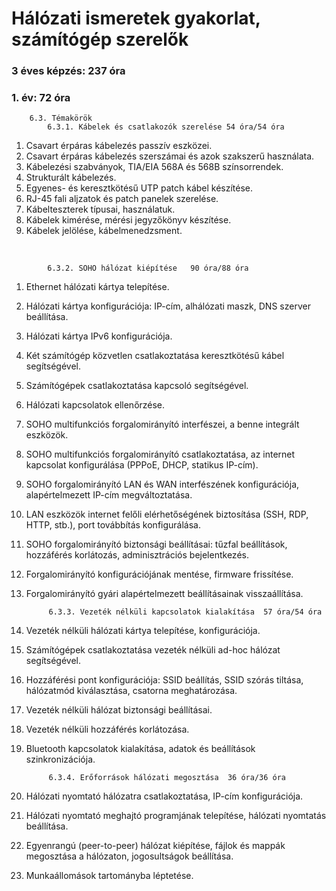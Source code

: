 # Hálózati ismeretek gyakorlat, számítógép szerelők 
### 3 éves képzés: 237 óra
### 1. év: 72 óra


        6.3. Témakörök
            6.3.1. Kábelek és csatlakozók szerelése	54 óra/54 óra
1. Csavart érpáras kábelezés passzív eszközei.
1. Csavart érpáras kábelezés szerszámai és azok szakszerű használata.
1. Kábelezési szabványok, TIA/EIA 568A és 568B színsorrendek.
1. Strukturált kábelezés.
1. Egyenes- és keresztkötésű UTP patch kábel készítése.
1. RJ-45 fali aljzatok és patch panelek szerelése.
1. Kábelteszterek típusai, használatuk.
1. Kábelek kimérése, mérési jegyzőkönyv készítése.
1. Kábelek jelölése, kábelmenedzsment.
<br>


            6.3.2. SOHO hálózat kiépítése 	90 óra/88 óra
1. Ethernet hálózati kártya telepítése.
1. Hálózati kártya konfigurációja: IP-cím, alhálózati maszk, DNS szerver beállítása.
1. Hálózati kártya IPv6 konfigurációja.
1. Két számítógép közvetlen csatlakoztatása keresztkötésű kábel segítségével.
1. Számítógépek csatlakoztatása kapcsoló segítségével.
1. Hálózati kapcsolatok ellenőrzése.
1. SOHO multifunkciós forgalomirányító interfészei, a benne integrált eszközök.
1. SOHO multifunkciós forgalomirányító csatlakoztatása, az internet kapcsolat konfigurálása (PPPoE, DHCP, statikus IP-cím).
1. SOHO forgalomirányító LAN és WAN interfészének konfigurációja, alapértelmezett IP-cím megváltoztatása.
1. LAN eszközök internet felőli elérhetőségének biztosítása (SSH, RDP, HTTP, stb.), port továbbítás konfigurálása.
1. SOHO forgalomirányító biztonsági beállításai: tűzfal beállítások, hozzáférés korlátozás, adminisztrációs bejelentkezés.
1. Forgalomirányító konfigurációjának mentése, firmware frissítése.
1. Forgalomirányító gyári alapértelmezett beállításainak visszaállítása.

            6.3.3. Vezeték nélküli kapcsolatok kialakítása	57 óra/54 óra
1. Vezeték nélküli hálózati kártya telepítése, konfigurációja.
1. Számítógépek csatlakoztatása vezeték nélküli ad-hoc hálózat segítségével.
1. Hozzáférési pont konfigurációja: SSID beállítás, SSID szórás tiltása, hálózatmód kiválasztása, csatorna meghatározása.
1. Vezeték nélküli hálózat biztonsági beállításai.
1. Vezeték nélküli hozzáférés korlátozása.
1. Bluetooth kapcsolatok kialakítása, adatok és beállítások szinkronizációja.

            6.3.4. Erőforrások hálózati megosztása	36 óra/36 óra
1. Hálózati nyomtató hálózatra csatlakoztatása, IP-cím konfigurációja.
1. Hálózati nyomtató meghajtó programjának telepítése, hálózati nyomtatás beállítása.
1. Egyenrangú (peer-to-peer) hálózat kiépítése, fájlok és mappák megosztása a hálózaton, jogosultságok beállítása.
1. Munkaállomások tartományba léptetése.

